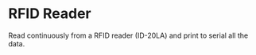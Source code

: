 RFID Reader
===========

Read continuously from a RFID reader (ID-20LA) and print to serial all the
data.

